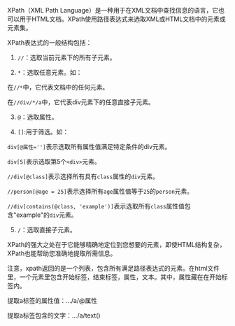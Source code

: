 XPath（XML Path Language）是一种用于在XML文档中查找信息的语言，它也可以用于HTML文档。XPath使用路径表达式来选取XML或HTML文档中的元素或元素集。

XPath表达式的一般结构包括：

1. `//`：选取当前元素下的所有子元素。

2. `*`：选取任意元素。如：

在`//*`中，它代表文档中的任何元素。

在`//div/*/a`中，它代表div元素下的任意直接子元素。

3. `@`：选取属性。

4. `[]`:用于筛选。如：

`div[@属性='']`表示选取所有属性值满足特定条件的div元素。

`div[5]`表示选取第5个`<div>`元素。

`//div[@class]`表示选择所有具有`class`属性的`div`元素。

`//person[@age = 25]`表示选择所有`age`属性值等于`25`的`person`元素。

`//div[contains(@class, 'example')]`表示选取所有`class`属性值包含"example"的`div`元素。

5. `/`：选取直接子元素。

XPath的强大之处在于它能够精确地定位到您想要的元素，即使HTML结构复杂，XPath也能帮助您准确地提取所需信息。

注意，xpath返回的是一个列表，包含所有满足路径表达式的元素。在html文件里，一个元素里包含开始标签，结束标签，属性，文本。其中，属性藏在在开始标签内。

提取a标签的属性值：…/a/@属性

提取a标签包含的文字：…/a/text()

